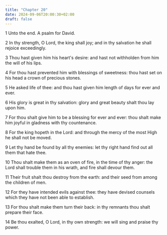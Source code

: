 ```yaml
---
title: "Chapter 20"
date: 2024-09-06T20:00:30+02:00
draft: false
---
```



1 Unto the end. A psalm for David.

2 In thy strength, O Lord, the king shall joy; and in thy salvation he shall rejoice exceedingly.

3 Thou hast given him his heart's desire: and hast not withholden from him the will of his lips.

4 For thou hast prevented him with blessings of sweetness: thou hast set on his head a crown of precious stones.

5 He asked life of thee: and thou hast given him length of days for ever and ever.

6 His glory is great in thy salvation: glory and great beauty shalt thou lay upon him.

7 For thou shalt give him to be a blessing for ever and ever: thou shalt make him joyful in gladness with thy countenance.

8 For the king hopeth in the Lord: and through the mercy of the most High he shall not be moved.

9 Let thy hand be found by all thy enemies: let thy right hand find out all them that hate thee.

10 Thou shalt make them as an oven of fire, in the time of thy anger: the Lord shall trouble them in his wrath, and fire shall devour them.

11 Their fruit shalt thou destroy from the earth: and their seed from among the children of men.

12 For they have intended evils against thee: they have devised counsels which they have not been able to establish.

13 For thou shalt make them turn their back: in thy remnants thou shalt prepare their face.

14 Be thou exalted, O Lord, in thy own strength: we will sing and praise thy power.

